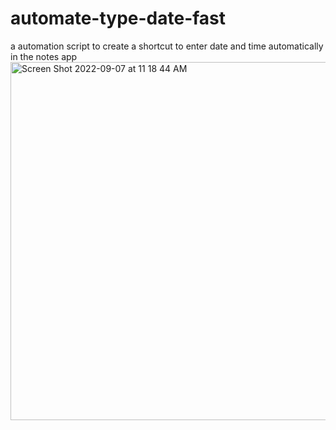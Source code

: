 # automate-type-date-fast
a automation script to create a shortcut to enter date and time automatically in the notes app
<img width="573" alt="Screen Shot 2022-09-07 at 11 18 44 AM" src="https://user-images.githubusercontent.com/68476161/188842549-78b0538b-af74-4e58-a992-302f8e5e23b3.png">
